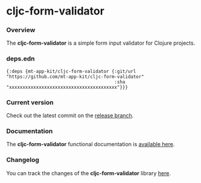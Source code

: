 
# cljc-form-validator

### Overview

The <strong>cljc-form-validator</strong> is a simple form input validator for Clojure projects.

### deps.edn

```
{:deps {mt-app-kit/cljc-form-validator {:git/url "https://github.com/mt-app-kit/cljc-form-validator"
                                        :sha     "xxxxxxxxxxxxxxxxxxxxxxxxxxxxxxxxxxxxxxxx"}}}
```

### Current version

Check out the latest commit on the [release branch](https://github.com/mt-app-kit/cljc-form-validator/tree/release).

### Documentation

The <strong>cljc-form-validator</strong> functional documentation is [available here](https://mt-app-kit.github.io/cljc-form-validator).

### Changelog

You can track the changes of the <strong>cljc-form-validator</strong> library [here](CHANGES.md).
